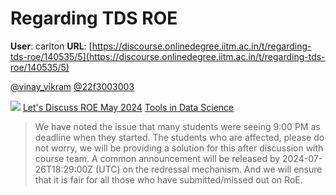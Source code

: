 # Regarding TDS ROE

**User**: carlton
**URL**: [https://discourse.onlinedegree.iitm.ac.in/t/regarding-tds-roe/140535/5](https://discourse.onlinedegree.iitm.ac.in/t/regarding-tds-roe/140535/5)

[@vinay\_vikram](/u/vinay_vikram) [@22f3003003](/u/22f3003003)

![](https://dub1.discourse-cdn.com/flex013/user_avatar/discourse.onlinedegree.iitm.ac.in/jkmadathil/48/100121_2.png)
[Let's Discuss ROE May 2024](https://discourse.onlinedegree.iitm.ac.in/t/lets-discuss-roe-may-2024/140514/176) [Tools in Data Science](/c/courses/tds-kb/34)

> We have noted the issue that many students were seeing 9:00 PM as deadline when they started. The students who are affected, please do not worry, we will be providing a solution for this after discussion with course team.
> A common announcement will be released by 2024-07-26T18:29:00Z (UTC) on the redressal mechanism. And we will ensure that it is fair for all those who have submitted/missed out on RoE.
